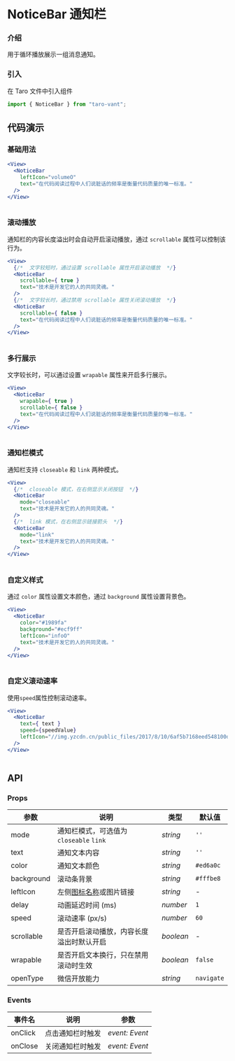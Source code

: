 # NoticeBar 通知栏

### 介绍

用于循环播放展示一组消息通知。

### 引入

在 Taro 文件中引入组件

```js
import { NoticeBar } from "taro-vant"; 
```

## 代码演示

### 基础用法

```jsx
<View>
  <NoticeBar
    leftIcon="volumeO"
    text="在代码阅读过程中人们说脏话的频率是衡量代码质量的唯一标准。"
  />
</View>
 
```

### 滚动播放

通知栏的内容长度溢出时会自动开启滚动播放，通过 `scrollable` 属性可以控制该行为。

```jsx
<View>
  {/*  文字较短时，通过设置 scrollable 属性开启滚动播放  */}
  <NoticeBar
    scrollable={ true }
    text="技术是开发它的人的共同灵魂。"
  /> 
  {/*  文字较长时，通过禁用 scrollable 属性关闭滚动播放  */}
  <NoticeBar
    scrollable={ false }
    text="在代码阅读过程中人们说脏话的频率是衡量代码质量的唯一标准。"
  />
</View>
 
```

### 多行展示

文字较长时，可以通过设置 `wrapable` 属性来开启多行展示。

```jsx
<View>
  <NoticeBar
    wrapable={ true }
    scrollable={ false }
    text="在代码阅读过程中人们说脏话的频率是衡量代码质量的唯一标准。"
  />
</View>
 
```

### 通知栏模式

通知栏支持 `closeable` 和 `link` 两种模式。

```jsx
<View>
  {/*  closeable 模式，在右侧显示关闭按钮  */}
  <NoticeBar
    mode="closeable"
    text="技术是开发它的人的共同灵魂。"
  /> 
  {/*  link 模式，在右侧显示链接箭头  */}
  <NoticeBar
    mode="link"
    text="技术是开发它的人的共同灵魂。"
  />
</View>
 
```

### 自定义样式

通过 `color` 属性设置文本颜色，通过 `background` 属性设置背景色。

```jsx
<View>
  <NoticeBar
    color="#1989fa"
    background="#ecf9ff"
    leftIcon="infoO"
    text="技术是开发它的人的共同灵魂。"
  />
</View>
 
```

### 自定义滚动速率

使用`speed`属性控制滚动速率。

```jsx
<View>
  <NoticeBar
    text={ text }
    speed={speedValue}
    leftIcon="//img.yzcdn.cn/public_files/2017/8/10/6af5b7168eed548100d9041f07b7c616.png"
  />
</View>
 
```

## API

### Props

| 参数         | 说明                            | 类型        | 默认值        |
|------------|-------------------------------|-----------|------------|
| mode       | 通知栏模式，可选值为 `closeable` `link` | _string_  | `''`       |
| text       | 通知文本内容                        | _string_  | `''`       |
| color      | 通知文本颜色                        | _string_  | `#ed6a0c`  |
| background | 滚动条背景                         | _string_  | `#fffbe8`  |
| leftIcon   | 左侧[图标名称](#/icon)或图片链接         | _string_  | -          |
| delay      | 动画延迟时间 (ms)                   | _number_  | `1`        |
| speed      | 滚动速率 (px/s)                   | _number_  | `60`       |
| scrollable | 是否开启滚动播放，内容长度溢出时默认开启          | _boolean_ | -          |
| wrapable   | 是否开启文本换行，只在禁用滚动时生效            | _boolean_ | `false`    |
| openType   | 微信开放能力                        | _string_  | `navigate` |

### Events

| 事件名     | 说明       | 参数             |
|---------|----------|----------------|
| onClick | 点击通知栏时触发 | _event: Event_ |
| onClose | 关闭通知栏时触发 | _event: Event_ |



